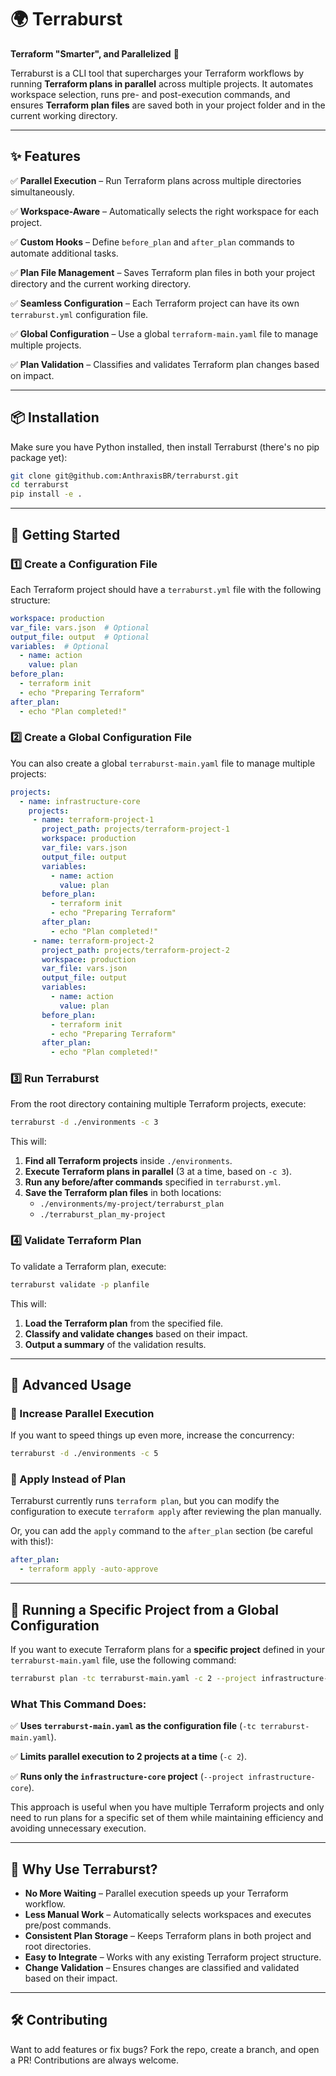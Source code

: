 # 🌍 Terraburst

**Terraform "Smarter", and Parallelized** 🚀

Terraburst is a CLI tool that supercharges your Terraform workflows by running **Terraform plans in parallel** across multiple projects. It automates workspace selection, runs pre- and post-execution commands, and ensures **Terraform plan files** are saved both in your project folder and in the current working directory.

---

## ✨ Features
✅ **Parallel Execution** – Run Terraform plans across multiple directories simultaneously.
 
✅ **Workspace-Aware** – Automatically selects the right workspace for each project.

✅ **Custom Hooks** – Define `before_plan` and `after_plan` commands to automate additional tasks.

✅ **Plan File Management** – Saves Terraform plan files in both your project directory and the current working directory.

✅ **Seamless Configuration** – Each Terraform project can have its own `terraburst.yml` configuration file.

✅ **Global Configuration** – Use a global `terraform-main.yaml` file to manage multiple projects.

✅ **Plan Validation** – Classifies and validates Terraform plan changes based on impact.

---

## 📦 Installation

Make sure you have Python installed, then install Terraburst (there's no pip package yet):

```sh
git clone git@github.com:AnthraxisBR/terraburst.git
cd terraburst
pip install -e .
```

---

## 🚀 Getting Started

### 1️⃣ Create a Configuration File
Each Terraform project should have a `terraburst.yml` file with the following structure:

```yaml
workspace: production
var_file: vars.json  # Optional
output_file: output  # Optional
variables:  # Optional
  - name: action
    value: plan
before_plan:
  - terraform init
  - echo "Preparing Terraform"
after_plan:
  - echo "Plan completed!"
```

### 2️⃣ Create a Global Configuration File
You can also create a global `terraburst-main.yaml` file to manage multiple projects:

```yaml
projects:
  - name: infrastructure-core
    projects:
     - name: terraform-project-1
       project_path: projects/terraform-project-1
       workspace: production
       var_file: vars.json
       output_file: output
       variables:
         - name: action
           value: plan
       before_plan:
         - terraform init
         - echo "Preparing Terraform"
       after_plan:
         - echo "Plan completed!"
     - name: terraform-project-2
       project_path: projects/terraform-project-2
       workspace: production
       var_file: vars.json
       output_file: output
       variables:
         - name: action
           value: plan
       before_plan:
         - terraform init
         - echo "Preparing Terraform"
       after_plan:
         - echo "Plan completed!"
```

### 3️⃣ Run Terraburst
From the root directory containing multiple Terraform projects, execute:

```sh
terraburst -d ./environments -c 3
```

This will:
1. **Find all Terraform projects** inside `./environments`.
2. **Execute Terraform plans in parallel** (3 at a time, based on `-c 3`).
3. **Run any before/after commands** specified in `terraburst.yml`.
4. **Save the Terraform plan files** in both locations:
   - `./environments/my-project/terraburst_plan`
   - `./terraburst_plan_my-project`

### 4️⃣ Validate Terraform Plan
To validate a Terraform plan, execute:

```sh
terraburst validate -p planfile
```

This will:
1. **Load the Terraform plan** from the specified file.
2. **Classify and validate changes** based on their impact.
3. **Output a summary** of the validation results.

---

## 🔧 Advanced Usage

### 💨 Increase Parallel Execution
If you want to speed things up even more, increase the concurrency:

```sh
terraburst -d ./environments -c 5
```

### 🔄 Apply Instead of Plan
Terraburst currently runs `terraform plan`, but you can modify the configuration to execute `terraform apply` after reviewing the plan manually.

Or, you can add the `apply` command to the `after_plan` section (be careful with this!):

```yaml
after_plan:
  - terraform apply -auto-approve
```

---

## 📌 Running a Specific Project from a Global Configuration

If you want to execute Terraform plans for a **specific project** defined in your `terraburst-main.yaml` file, use the following command:

```sh
terraburst plan -tc terraburst-main.yaml -c 2 --project infrastructure-core
```

### What This Command Does:
✅ **Uses `terraburst-main.yaml` as the configuration file** (`-tc terraburst-main.yaml`).

✅ **Limits parallel execution to 2 projects at a time** (`-c 2`).

✅ **Runs only the `infrastructure-core` project** (`--project infrastructure-core`).

This approach is useful when you have multiple Terraform projects and only need to run plans for a specific set of them while maintaining efficiency and avoiding unnecessary execution.

---

## 🎯 Why Use Terraburst?
- **No More Waiting** – Parallel execution speeds up your Terraform workflow.
- **Less Manual Work** – Automatically selects workspaces and executes pre/post commands.
- **Consistent Plan Storage** – Keeps Terraform plans in both project and root directories.
- **Easy to Integrate** – Works with any existing Terraform project structure.
- **Change Validation** – Ensures changes are classified and validated based on their impact.

---

## 🛠️ Contributing

Want to add features or fix bugs? Fork the repo, create a branch, and open a PR! Contributions are always welcome.

